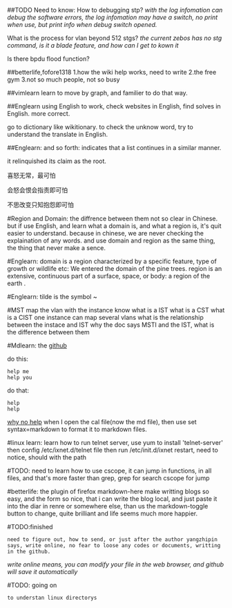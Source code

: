 ##TODO Need to know:
How to debugging stp?
*with the log infomation can debug the software errors, the log infomation may have a switch, no print when use, but print info when debug switch opened.*

What is the process for vlan beyond 512 stgs?
*the current zebos has no stg command, is it a blade feature, and how can I get to kown it*

Is there bpdu flood function?


##betterlife,fofore1318
1.how the wiki help works, need to write
2.the free gym
3.not so much people, not so busy

##vimlearn
learn to move by graph, and familier to do that way.

##Englearn
using English to work, check websites in English, find solves in English.
more correct.

go to dictionary like wikitionary. to check the unknow word, try to understand the translate in English.


##Englearn: 
and so forth: indicates that a list continues in a similar manner.

it relinquished its claim as the root.


喜怒无常，最可怕

会怒会恨会指责即可怕

不思改变只知抱怨即可怕

#Region and Domain:
the diffrence between them not so clear in Chinese.
but if use English, and learn what a domain is, and what a region is, it's quit easier to understand.
because in chinese, we are never checking the explaination of any words.
and use domain and region as the same thing, the thing that never make a sence.

#Englearn:
domain is a region characterized by a specific feature, type of growth or wildlife
etc: We entered the domain of the pine trees.
region is an extensive, continuous part of a surface, space, or body: a region of the earth .

#Englearn:
tilde is the symbol ~


#MST
map the vlan with the instance
know what is a IST
what is a CST
what is a CIST
one instance can map several vlans
what is the relationship between the instace and IST
why the doc says MSTI and the IST, what is the difference between them

#Mdlearn:
the [github](github.com)

do this:

    help me
    help you

do that:

    help
    help 

[why no help](http://fofore.com)
when I open the cal file(now the md file), then use set syntax=markdown to format it to markdown files.



#linux learn:
learn how to run telnet server,
use yum to install 'telnet-server'
then config /etc/ixnet.d/telnet file
then run /etc/init.d/ixnet restart, need to notice, should with the path


#TODO:
    need to learn how to use cscope, it can jump in functions, in all files, and that's more faster than grep, grep for search cscope for jump


#betterlife:
the plugin of firefox markdown-here make writting blogs so easy, and the form so nice, that i can write the blog local, and just paste it into the diar in renre or somewhere else, than us the
markdown-toggle button to change, quite brilliant and life seems much more happier.

#TODO:finished
     
    need to figure out, how to send, or just after the author yangzhipin says, write online, no fear to loose any codes or documents, writting in the github.

*write online means, you can modify your file in the web browser, and github will save it automatically*


#TODO: going on

    to understan linux directorys

